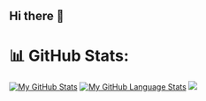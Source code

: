## Hi there 👋

<!--
**wisnieibiszkopty/wisnieibiszkopty** is a ✨ _special_ ✨ repository because its `README.md` (this file) appears on your GitHub profile.

Here are some ideas to get you started:

- 🔭 I’m currently working on ...
- 🌱 I’m currently learning ...
- 👯 I’m looking to collaborate on ...
- 🤔 I’m looking for help with ...
- 💬 Ask me about ...
- 📫 How to reach me: ...
- 😄 Pronouns: ...
- ⚡ Fun fact: ...
-->

# 📊 GitHub Stats:
[![My GitHub Stats](https://github-readme-stats.vercel.app/api/?username=wisnieibiszkopty&count_private=true&theme=tokyonight&showicons=true)]()
[![My GitHub Language Stats](https://github-readme-stats.vercel.app/api/top-langs/?username=wisnieibiszkopty&langs_count=5&theme=tokyonight)]()
![](https://github-readme-stats.vercel.app/api/top-langs/?username=wisnieibiszkopty&theme=dark&hide_border=false&include_all_commits=true&count_private=false&layout=compact)
